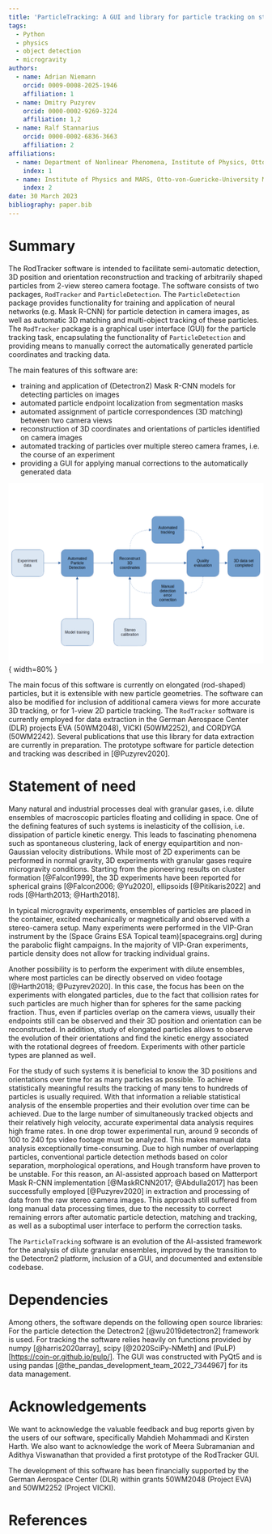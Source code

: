 ```yaml
---
title: 'ParticleTracking: A GUI and library for particle tracking on stereo camera images'
tags:
  - Python
  - physics
  - object detection
  - microgravity
authors:
  - name: Adrian Niemann
    orcid: 0009-0008-2025-1946
    affiliation: 1
  - name: Dmitry Puzyrev
    orcid: 0000-0002-9269-3224
    affiliation: 1,2
  - name: Ralf Stannarius
    orcid: 0000-0002-6836-3663
    affiliation: 2
affiliations:
  - name: Department of Nonlinear Phenomena, Institute of Physics, Otto-von-Guericke-University Magdeburg
    index: 1
  - name: Institute of Physics and MARS, Otto-von-Guericke-University Magdeburg
    index: 2
date: 30 March 2023
bibliography: paper.bib
---
```


# Summary

The RodTracker software is intended to facilitate semi-automatic detection, 3D position and orientation reconstruction and tracking of arbitrarily shaped particles from 2-view stereo camera footage.
The software consists of two packages, `RodTracker` and `ParticleDetection`.
The `ParticleDetection` package provides functionality for training and application of neural networks (e.g. Mask R-CNN) for particle detection in camera images, as well as automatic 3D matching and multi-object tracking of these particles. The `RodTracker` package is a graphical user interface (GUI) for the particle tracking task, encapsulating the functionality of `ParticleDetection` and providing means to manually correct the automatically generated particle coordinates and tracking data.

The main features of this software are:

- training and application of (Detectron2) Mask R-CNN models for detecting particles on images
- automated particle endpoint localization from segmentation masks
- automated assignment of particle correspondences (3D matching) between two camera views
- reconstruction of 3D coordinates and orientations of particles identified on camera images
- automated tracking of particles over multiple stereo camera frames, i.e. the course of an experiment
- providing a GUI for applying manual corrections to the automatically generated data

<!-- TODO: Insert Workflow graph here: -->
![Typical workflow for data extraction.\label{fig:workflow}](./workflow.png){ width=80% }

The main focus of this software is currently on elongated (rod-shaped) particles, but it is extensible with new particle geometries. 
The software can also be modified for inclusion of additional camera views for more accurate 3D tracking, or for 1-view 2D particle tracking.
The `RodTracker` software is currently employed for data extraction in the German Aerospace Center (DLR) projects EVA (50WM2048), VICKI (50WM2252), and CORDYGA (50WM2242). Several publications that use this library for data extraction are currently in preparation.
The prototype software for particle detection and tracking was described in [@Puzyrev2020].

<!-- TODO: insert link to docs -->

# Statement of need

Many natural and industrial processes deal with granular gases, i.e. dilute ensembles of macroscopic particles floating and colliding in space. One of the defining features of such systems is inelasticity of the collision, i.e. dissipation of particle kinetic energy. This leads to fascinating phenomena such as spontaneous clustering, lack of energy equipartition and non-Gaussian velocity distributions. 
While most of 2D experiments can be performed in normal gravity, 3D experiments with granular gases require microgravity conditions. Starting from the pioneering results on cluster formation [@Falcon1999], the 3D experiments have been reported for spherical grains [@Falcon2006; @Yu2020], ellipsoids [@Pitikaris2022] and rods [@Harth2013; @Harth2018]. 

<!-- FIXME: The following paragraph might not be necessary. Instead focus on the intended experiments. -->
In typical microgravity experiments, ensembles of particles are placed in the container, excited mechanically or magnetically and observed with a stereo-camera setup. Many experiments were performed in the VIP-Gran instrument by the (Space Grains ESA Topical team)[spacegrains.org] during the parabolic flight campaigns. In the majority of VIP-Gran experiments, particle density does not allow for tracking individual grains.

Another possibility is to perform the experiment with dilute ensembles, where most particles can be directly observed on video footage [@Harth2018; @Puzyrev2020]. In this case, the focus has been on the experiments with elongated particles, due to the fact that collision rates for such particles are much higher than for spheres for the same packing fraction. Thus, even if particles overlap on the camera views, usually their endpoints still can be observed and their 3D position and orientation can be reconstructed. In addition, study of elongated particles allows to observe the evolution of their orientations and find the kinetic energy associated with the rotational degrees of freedom. Experiments with other particle types are planned as well.

For the study of such systems it is beneficial to know the 3D positions and orientations over time for as many particles as possible. To achieve statistically meaningful results the tracking of many tens to hundreds of particles is usually required. With that information a reliable statistical analysis of the ensemble properties and their evolution over time can be achieved.
Due to the large number of simultaneously tracked objects and their relatively high velocity, accurate experimental data analysis requires high frame rates. In one drop tower experimental run, around 9 seconds of 100 to 240 fps video footage must be analyzed. This makes manual data analysis exceptionally time-consuming. Due to high number of overlapping particles, conventional particle detection methods based on color separation, morphological operations, and Hough transform have proven to be unstable. 
For this reason, an AI-assisted approach based on Matterport Mask R-CNN implementation [@MaskRCNN2017; @Abdulla2017] has been successfully employed [@Puzyrev2020] in extraction and processing of data from the raw stereo camera images.
This approach still suffered from long manual data processing times, due to the necessity to correct remaining errors after automatic particle detection, matching and tracking, as well as a suboptimal user interface to perform the correction tasks.

The `ParticleTracking` software is an evolution of the AI-assisted framework for the analysis of dilute granular ensembles, improved by the transition to the Detectron2 platform, inclusion of a GUI, and documented and extensible codebase. 

# Dependencies

Among others, the software depends on the following open source libraries: For the particle detection the Detectron2 [@wu2019detectron2] framework is used. For tracking the software relies heavily on functions provided by numpy [@harris2020array], scipy [@2020SciPy-NMeth] and (PuLP)[https://coin-or.github.io/pulp/]. The GUI was constructed with PyQt5 and is using pandas [@the_pandas_development_team_2022_7344967] for its data management.

# Acknowledgements
We want to acknowledge the valuable feedback and bug reports given by the users of our software, specifically Mahdieh Mohammadi and Kirsten Harth.
We also want to acknowledge the work of Meera Subramanian and Adithya Viswanathan that provided a first prototype of the RodTracker GUI.

The development of this software has been financially supported by the German Aerospace Center (DLR) within grants 50WM2048 (Project EVA) and 50WM2252 (Project VICKI).

# References
